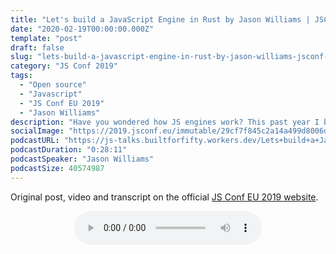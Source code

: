 ```yaml
---
title: "Let's build a JavaScript Engine in Rust by Jason Williams | JSConf EU 2019"
date: "2020-02-19T00:00:00.000Z"
template: "post"
draft: false
slug: "lets-build-a-javascript-engine-in-rust-by-jason-williams-jsconf-eu-2019"
category: "JS Conf 2019"
tags:
  - "Open source"
  - "Javascript"
  - "JS Conf EU 2019"
  - "Jason Williams"
description: "Have you wondered how JS engines work? This past year I built an engine from scratch in Rust. It was fun, weird, exciting and sometimes exhausting. I will share my experience as well as what it is like to work on the specification, collaborate with TC39, and lessons from engines in use today."
socialImage: "https://2019.jsconf.eu/immutable/29cf7f845c2a14a499d8006d441547fbb3ba4ce7/images/cms/jason-williams-6fc4e910-1000-square.jpg"
podcastURL: "https://js-talks.builtforfifty.workers.dev/Lets+build+a+JavaScript+Engine+in+Rust+by+Jason+Williams+%C2%A0JSConf+EU+2019.mp3"
podcastDuration: "0:28:11"
podcastSpeaker: "Jason Williams"
podcastSize: 40574987
---
```


Original post, video and transcript on the official [JS Conf EU 2019 website](https://2019.jsconf.eu/jason-williams/lets-build-a-javascript-engine.html).

<!-- End of podcast preview -->

<div style="text-align: center">
	<audio controls="controls">
		<source type="audio/mp3" src="https://js-talks.builtforfifty.workers.dev/Lets+build+a+JavaScript+Engine+in+Rust+by+Jason+Williams+%C2%A0JSConf+EU+2019.mp3"></source>
		<p>Your browser does not support the audio element.</p>
	</audio>
</div>